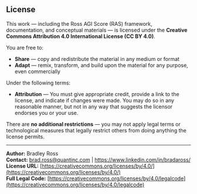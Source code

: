 ## License

This work — including the Ross AGI Score (RAS) framework, documentation, and conceptual materials — is licensed under the **Creative Commons Attribution 4.0 International License (CC BY 4.0)**.

You are free to:

- **Share** — copy and redistribute the material in any medium or format
- **Adapt** — remix, transform, and build upon the material for any purpose, even commercially

Under the following terms:

- **Attribution** — You must give appropriate credit, provide a link to the license, and indicate if changes were made. You may do so in any reasonable manner, but not in any way that suggests the licensor endorses you or your use.

There are **no additional restrictions** — you may not apply legal terms or technological measures that legally restrict others from doing anything the license permits.

---

**Author:** Bradley Ross  
**Contact:** brad.ross@quantinc.com | https://www.linkedin.com/in/bradaross/
**License URL:** [https://creativecommons.org/licenses/by/4.0/](https://creativecommons.org/licenses/by/4.0/)  
**Full Legal Code:** [https://creativecommons.org/licenses/by/4.0/legalcode](https://creativecommons.org/licenses/by/4.0/legalcode)